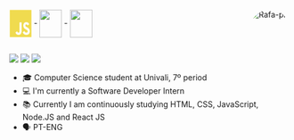 <div style="display: inline_block"><br>
  <img align="center" height="50" width="40" src="https://raw.githubusercontent.com/devicons/devicon/master/icons/javascript/javascript-plain.svg">
  -
  <img align="center" height="50" width="40" src="https://cdn.jsdelivr.net/gh/devicons/devicon/icons/react/react-original.svg"/>
  -
  <img align="center" height="50" width="40" src="https://cdn.jsdelivr.net/gh/devicons/devicon/icons/nodejs/nodejs-original.svg" />

  <img align="right" alt="Rafa-pic" height="150" style="border-radius:50px;" src="https://cdn.discordapp.com/attachments/854105018545340429/899835318461693952/Gif.gif">
  
</div>
  
  ##
  
  <div>
  <a href="https://www.instagram.com/goulaaart_" target="_blank"><img src="https://img.shields.io/badge/-Instagram-%23E4405F?style=for-the-badge&logo=instagram&logoColor=white" target="_blank"></a>
  <a href = "mailto:luizcarlosgoulart@outlook.com.br"><img src="https://img.shields.io/badge/Microsoft_Outlook-0078D4?style=for-the-badge&logo=microsoft-outlook&logoColor=white" target="_blank"></a>
  <a href="https://www.linkedin.com/in/luiz-carlos-goulart" target="_blank"><img src="https://img.shields.io/badge/-LinkedIn-%230077B5?style=for-the-badge&logo=linkedin&logoColor=white" target="_blank"></a> 
  </div>
  
- 🎓 Computer Science student at Univali, 7º period
- 💻 I'm currently a Software Developer Intern
- 📚 Currently I am continuously studying HTML, CSS, JavaScript, Node.JS and React JS
- 🗣 PT-ENG

